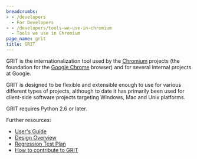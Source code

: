 ```yaml
---
breadcrumbs:
- - /developers
  - For Developers
- - /developers/tools-we-use-in-chromium
  - Tools we use in Chromium
page_name: grit
title: GRIT
---
```


GRIT is the internationalization tool used by the
[Chromium](http://www.chromium.org/) projects (the foundation for the [Google
Chrome](http://www.google.com/chrome) browser) and for several internal projects
at Google.

GRIT is designed to be flexible and extensible enough to use for various
different types of projects, although to date it has primarily been used for
client-side software projects targeting Windows, Mac and Unix platforms.

GRIT requires Python 2.6 or later.

Further resources:

*   [User's
            Guide](/developers/tools-we-use-in-chromium/grit/grit-users-guide)
*   [Design
            Overview](/developers/tools-we-use-in-chromium/grit/grit-design-overview)
*   [Regression Test
            Plan](/developers/tools-we-use-in-chromium/grit/grit-regression-test-plan)
*   [How to contribute to
            GRIT](/developers/tools-we-use-in-chromium/grit/how-to-contribute-to-grit)
